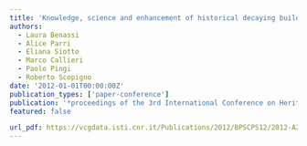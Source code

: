 ```yaml
---
title: 'Knowledge, science and enhancement of historical decaying buildings in Tuscany. The ArTeSalVa project'
authors:
  - Laura Benassi
  - Alice Parri
  - Eliana Siotto
  - Marco Callieri
  - Paolo Pingi
  - Roberto Scopigno
date: '2012-01-01T00:00:00Z'
publication_types: ['paper-conference']
publication: '*proceedings of the 3rd International Conference on Heritage and Sustainable Development*'
featured: false

url_pdf: https://vcgdata.isti.cnr.it/Publications/2012/BPSCPS12/2012-A2-035.pdf
---
```

